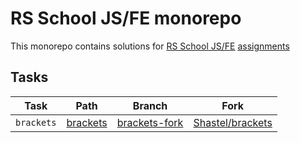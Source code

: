# RS School JS/FE monorepo

This monorepo contains solutions for [RS School JS/FE](https://rs.school/courses/javascript) [assignments](https://github.com/rolling-scopes-school/tasks)

## Tasks

| Task       | Path                    | Branch                                    | Fork                                                     |
| ---------- | ----------------------- | ----------------------------------------- | -------------------------------------------------------- |
| `brackets` | [brackets](./brackets/) | [brackets-fork](../../tree/brackets-fork) | [Shastel/brackets](https://github.com/Shastel/brackets/) |

